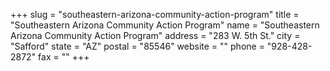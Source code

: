+++
slug = "southeastern-arizona-community-action-program"
title = "Southeastern Arizona Community Action Program"
name = "Southeastern Arizona Community Action Program"
address = "283 W. 5th St."
city = "Safford"
state = "AZ"
postal = "85546"
website = ""
phone = "928-428-2872"
fax = ""
+++
